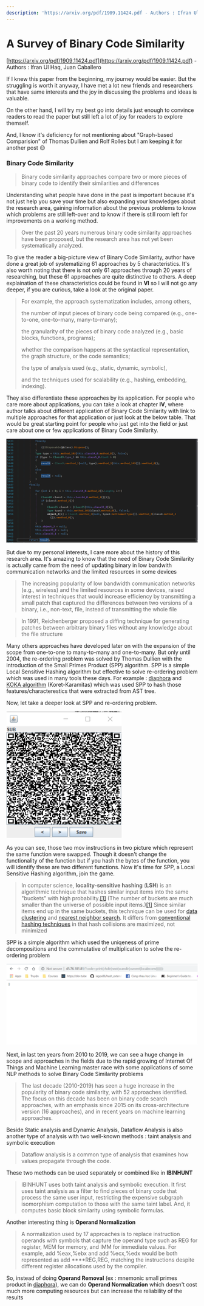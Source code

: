 ```yaml
---
description: 'https://arxiv.org/pdf/1909.11424.pdf - Authors : Ifran Ul Haq, Juan Caballero'
---
```


# A Survey of Binary Code Similarity

[https://arxiv.org/pdf/1909.11424.pdf](https://arxiv.org/pdf/1909.11424.pdf) - Authors : Ifran Ul Haq, Juan Caballero

If I knew this paper from the beginning, my journey would be easier. But the struggling is worth it anyway, I have met a lot new friends and researchers that have same interests and the joy in discussing the problems and ideas is valuable.

On the other hand, I will try my best go into details just enough to convince readers to read the paper but still left a lot of joy for readers to explore themself. 

And, I know it's deficiency for not mentioning about "Graph-based Comparision" of Thomas Dullien and Rolf Rolles but I am keeping it for another post 😉 

### Binary Code Similarity

> Binary code similarity approaches compare two or more pieces of binary code to identify their similarities and differences

Understanding what people have done in the past is important because it's not just help you save your time but also expanding your knowledges about the research area, gaining information about the previous problems to know which problems are still left-over and to know if there is still room left for improvements on a working method. 

> Over the past 20 years numerous binary code similarity approaches have been proposed, but the research area has not yet been systematically analyzed.

To give the reader a big-picture view of Binary Code Similarity, author have done a great job of systematizing 61 approaches by 5 characteristics. It's also worth noting that there is not only 61 approaches through 20 years of researching, but these 61 approaches are quite distinctive to others. A deep explaination of these characteristics could be found in **VI** so I will not go any deeper, if you are curious, take a look at the original paper.

> For example, the approach systematization includes, among others,
>
> the number of input pieces of binary code being compared \(e.g., one-to-one, one-to-many, many-to-many\); 
>
> the granularity of the pieces of binary code analyzed \(e.g., basic blocks, functions, programs\); 
>
> whether the comparison happens at the syntactical representation, the graph structure, or the code semantics; 
>
> the type of analysis used \(e.g., static, dynamic, symbolic\), 
>
> and the techniques used for scalability \(e.g., hashing, embedding, indexing\).

They also differentiate these approaches by its application. For people who care more about applications, you can take a look at chapter **IV**, where author talks about different application of Binary Code Similarity with link to multiple approaches for that application or just look at the below table. That would be great starting point for people who just get into the field or just care about one or few applications of Binary Code Similarity. 

![](.gitbook/assets/image%20%28266%29.png)

But due to my personal interests, I care more about the history of this research area. It's amazing to know that the need of Binary Code Similarity is actually came from the need of updating binary in low bandwith communication networks and the limited resources in some devices

> The increasing popularity of low bandwidth communication networks \(e.g., wireless\) and the limited resources in some devices, raised interest in techniques that would increase efficiency by transmitting a small patch that captured the differences between two versions of a binary, i.e., non-text, file, instead of transmitting the whole file

> In 1991, Reichenberger proposed a diffing technique for generating patches between arbitrary binary files without any knowledge about the file structure

Many others approaches have developed later on with the expansion of the scope from one-to-one to many-to-many and one-to-many.  But only until 2004,  the re-ordering problem was solved by Thomas Dullien with the introduction of the Small Primes Product \(SPP\) algorithm. SPP is a simple Local Sensitive Hashing algorithm but effective to solve re-ordering problem which was used in many tools these days. For example : [diaphora](https://github.com/joxeankoret/diaphora) and [KOKA algorithm](http://joxeankoret.com/blog/2018/11/04/new-cfg-based-heuristic-diaphora/) \(Koret-Karamitas\) which was used SPP to hash those features/characterestics that were extracted from AST tree.

Now, let take a deeper look at SPP and re-ordering problem.

![](.gitbook/assets/image%20%2824%29.png)

As you can see, those two mov instructions in two picture which represent the same function were swapped. Though it doesn't change the functionality of the function but if you hash the bytes of the function, you will identify these are two different functions. Now it's time for SPP, a Local Sensitive Hashing algorithm, join the game.

> In computer science, **locality-sensitive hashing** \(**LSH**\) is an algorithmic technique that hashes similar input items into the same "buckets" with high probability.[\[1\]](https://en.wikipedia.org/wiki/Locality-sensitive_hashing#cite_note-MOMD-1) \(The number of buckets are much smaller than the universe of possible input items.\)[\[1\]](https://en.wikipedia.org/wiki/Locality-sensitive_hashing#cite_note-MOMD-1) Since similar items end up in the same buckets, this technique can be used for [data clustering](https://en.wikipedia.org/wiki/Cluster_analysis) and [nearest neighbor search](https://en.wikipedia.org/wiki/Nearest_neighbor_search). It differs from [conventional hashing techniques](https://en.wikipedia.org/wiki/Hash_function) in that hash collisions are maximized, not minimized

SPP is a simple algorithm which used the uniqeness of prime decompositions and the commutative of multiplication to solve the re-ordering problem

![](.gitbook/assets/image%20%2864%29.png)

Next, in last ten years from 2010 to 2019, we can see a huge change in scope and approaches in the fields due to the rapid growing of Internet Of Things and Machine Learning master race with some applications of some NLP methods to solve Binary Code Similarity problems

> The last decade \(2010-2019\) has seen a huge increase in the popularity of binary code similarity, with 52 approaches identified. The focus on this decade has been on binary code search approaches, with an emphasis since 2015 on its cross-architecture version \(16 approaches\), and in recent years on machine learning approaches.

Beside Static analysis and Dynamic Analysis, Dataflow Analysis is also another type of analysis with two well-known methods : taint analysis and symbolic execution

> Dataflow analysis is a common type of analysis that examines how values propagate through the code.

These two methods can be used separately or combined like in **IBINHUNT**

> IBINHUNT uses both taint analysis and symbolic execution. It first uses taint analysis as a filter to find pieces of binary code that process the same user input, restricting the expensive subgraph isomorphism computation to those with the same taint label. And, it computes basic block similarity using symbolic formulas.

Another interesting thing is **Operand Normalization**

> A normalization used by 17 approaches is to replace instruction operands with symbols that capture the operand type such as REG for register, MEM for memory, and IMM for immediate values. For example, add %eax,%ebx and add %ecx,%edx would be both represented as add ****REG,REG, matching the instructions despite different register allocations used by the compiler.

So, instead of doing **Operand Removal** \(ex : mnemonic small primes product in [diaphora](https://github.com/joxeankoret/diaphora/)\), we can do **Operand Normalization** which doesn't cost much more computing resources but can increase the reliability of the results

